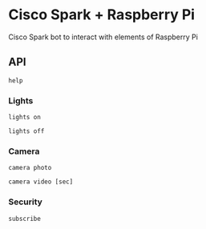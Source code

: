 # Cisco Spark + Raspberry Pi

Cisco Spark bot to interact with elements of Raspberry Pi

## API

```help```

### Lights

```lights on```

```lights off```

### Camera

```camera photo```

```camera video [sec]```

### Security

```subscribe```
